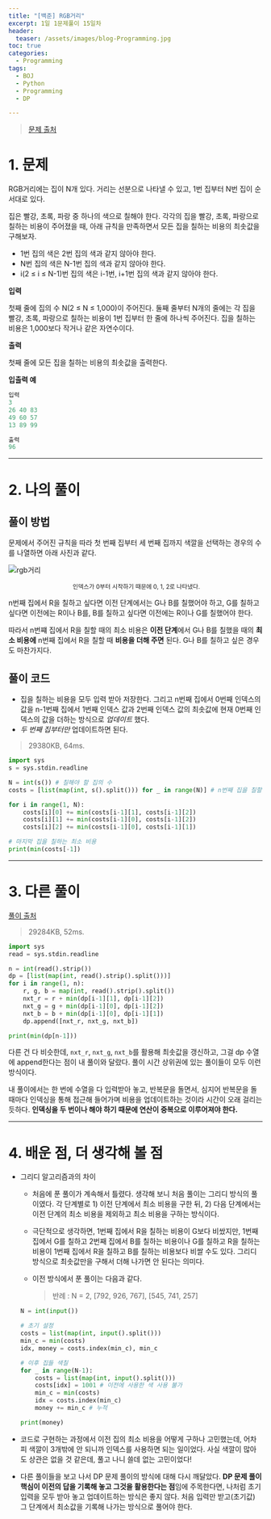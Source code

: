 ```yaml
---
title: "[백준] RGB거리"
excerpt: 1일 1문제풀이 15일차
header:
  teaser: /assets/images/blog-Programming.jpg
toc: true
categories:
  - Programming
tags:
  - BOJ
  - Python
  - Programming
  - DP

---
```






> [문제 출처](https://www.acmicpc.net/problem/1149)



# 1. 문제



RGB거리에는 집이 N개 있다. 거리는 선분으로 나타낼 수 있고, 1번 집부터 N번 집이 순서대로 있다.

집은 빨강, 초록, 파랑 중 하나의 색으로 칠해야 한다. 각각의 집을 빨강, 초록, 파랑으로 칠하는 비용이 주어졌을 때, 아래 규칙을 만족하면서 모든 집을 칠하는 비용의 최솟값을 구해보자.

- 1번 집의 색은 2번 집의 색과 같지 않아야 한다.
- N번 집의 색은 N-1번 집의 색과 같지 않아야 한다.
- i(2 ≤ i ≤ N-1)번 집의 색은 i-1번, i+1번 집의 색과 같지 않아야 한다.



**입력**

첫째 줄에 집의 수 N(2 ≤ N ≤ 1,000)이 주어진다. 둘째 줄부터 N개의 줄에는 각 집을 빨강, 초록, 파랑으로 칠하는 비용이 1번 집부터 한 줄에 하나씩 주어진다. 집을 칠하는 비용은 1,000보다 작거나 같은 자연수이다.



**출력**

첫째 줄에 모든 집을 칠하는 비용의 최솟값을 출력한다.



**입출력 예**

```python
입력
3
26 40 83
49 60 57
13 89 99

출력
96
```



---

# 2. 나의 풀이 



## 풀이 방법



 문제에서 주어진 규칙을 따라 첫 번째 집부터 세 번째 집까지 색깔을 선택하는 경우의 수를 나열하면 아래 사진과 같다.

![rgb거리]({{site.url}}/assets/images/boj1149.png)

<center><sup> 인덱스가 0부터 시작하기 때문에 0, 1, 2로 나타냈다.</sup></center>



  n번째 집에서 R을 칠하고 싶다면 이전 단계에서는 G나 B를 칠했어야 하고, G를 칠하고 싶다면 이전에는 R이나 B를, B를 칠하고 싶다면 이전에는 R이나 G를 칠했어야 한다.

 따라서 n번쨰 집에서 R을 칠할 때의 최소 비용은 **이전 단계**에서 G나 B를 칠했을 때의 **최소 비용에** n번째 집에서 R을 칠할 때 **비용을 더해 주면** 된다. G나 B를 칠하고 싶은 경우도 마찬가지다.

 

## 풀이 코드

* 집을 칠하는 비용을 모두 입력 받아 저장한다. 그리고 n번째 집에서 0번째 인덱스의 값을 n-1번째 집에서 1번째 인덱스 값과 2번째 인덱스 값의 최솟값에 현재 0번째 인덱스의 값을 더하는 방식으로 *업데이트* 했다.
* *두 번째 집부터만*  업데이트하면 된다.

> 29380KB, 64ms.

```python
import sys
s = sys.stdin.readline

N = int(s()) # 칠해야 할 집의 수
costs = [list(map(int, s().split())) for _ in range(N)] # n번째 집을 칠할 때 드는 비용 조합

for i in range(1, N):
    costs[i][0] += min(costs[i-1][1], costs[i-1][2])
    costs[i][1] += min(costs[i-1][0], costs[i-1][2])
    costs[i][2] += min(costs[i-1][0], costs[i-1][1])

# 마지막 집을 칠하는 최소 비용
print(min(costs[-1]) 
```





---



# 3. 다른 풀이



[풀이 출처](https://www.acmicpc.net/source/17883533)

> 29284KB, 52ms.

```python
import sys
read = sys.stdin.readline

n = int(read().strip())
dp = [list(map(int, read().strip().split()))]
for i in range(1, n):
    r, g, b = map(int, read().strip().split())
    nxt_r = r + min(dp[i-1][1], dp[i-1][2])
    nxt_g = g + min(dp[i-1][0], dp[i-1][2])
    nxt_b = b + min(dp[i-1][0], dp[i-1][1])
    dp.append([nxt_r, nxt_g, nxt_b])

print(min(dp[n-1]))

```



 다른 건 다 비슷한데, `nxt_r`, `nxt_g`, `nxt_b`를 활용해 최솟값을 갱신하고, 그걸 dp 수열에 append한다는 점이 내 풀이와 달랐다.  풀이 시간 상위권에 있는 풀이들이 모두 이런 방식이다.

 내 풀이에서는 한 번에 수열을 다 입력받아 놓고, 반복문을 돌면서, 심지어 반복문을 돌 때마다 인덱싱을 통해 접근해 들어가며 비용을 업데이트하는 것이라 시간이 오래 걸리는 듯하다. **인덱싱을 두 번이나 해야 하기 때문에 연산이 중복으로 이루어져야 한다.**

 



---

# 4. 배운 점, 더 생각해 볼 점



* 그리디 알고리즘과의 차이

  * 처음에 푼 풀이가 계속해서 틀렸다. 생각해 보니 처음 풀이는 그리디 방식의 풀이였다. 각 단계별로 1) 이전 단계에서 최소 비용을 구한 뒤, 2) 다음 단계에서는 이전 단계의 최소 비용을 제외하고 최소 비용을 구하는 방식이다.

  * 극단적으로 생각하면, 1번째 집에서 R을 칠하는 비용이 G보다 비쌌지만, 1번째 집에서 G를 칠하고 2번째 집에서 B를 칠하는 비용이나 G를 칠하고 R을 칠하는 비용이 1번째 집에서 R을 칠하고 B를 칠하는 비용보다 비쌀 수도 있다. 그리디 방식으로 최솟값만을 구해서 더해 나가면 안 된다는 의미다.

  * 이전 방식에서 푼 풀이는 다음과 같다.

    > 반례 : N = 2, [792, 926, 767], [545, 741, 257]

    

  ```python
  N = int(input())
  
  # 초기 설정
  costs = list(map(int, input().split()))
  min_c = min(costs)
  idx, money = costs.index(min_c), min_c
  
  # 이후 집들 색칠
  for _ in range(N-1):
      costs = list(map(int, input().split()))
      costs[idx] = 1001 # 이전에 사용한 색 사용 불가
      min_c = min(costs)
      idx = costs.index(min_c)
      money += min_c # 누적
  
  print(money)
  ```



* 코드로 구현하는 과정에서 이전 집의 최소 비용을 어떻게 구하나 고민했는데, 어차피 색깔이 3개밖에 안 되니까 인덱스를 사용하면 되는 일이었다. 사실 색깔이 많아도 상관은 없을 것 같은데, 풀고 나니 쓸데 없는 고민이었다!
* 다른 풀이들을 보고 나서 DP 문제 풀이의 방식에 대해 다시 깨달았다.  **DP 문제 풀이 핵심이 이전의 답을 기록해 놓고 그것을 활용한다는 점**임에 주목한다면, 나처럼 초기 입력을 모두 받아 놓고 업데이트하는 방식은 좋지 않다. 처음 입력만 받고(초기값) 그 단계에서 최소값을 기록해 나가는 방식으로 풀어야 한다.



